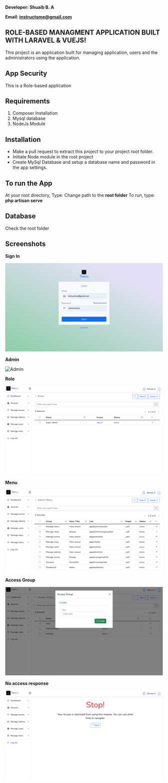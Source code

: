 **Developer: Shuaib B. A**

**Email: instructsme@gmail.com**

## ROLE-BASED MANAGMENT APPLICATION BUILT WITH LARAVEL & VUEJS!

This project is an application built for managing application, users and the administrators using the application. 

## App Security
This is a Role-based application
 
## Requirements

1. Composer Installation
2. Mysql database
3. NodeJs Module
  
## Installation

- Make a pull request to extract this project to your project root folder.
- Initiate Node module in the root project
- Create MySql Database and setup a database name and password in the app settings.

## To run the App
At your root directory, Type: Change path to the **root folder**
To run, type: **php artisan serve**

## Database
Check the root folder

## Screenshots

**Sign In**

![Sign In](screenshots/signin.png)

**Admin**

![Admin](screenshots/admin.png)

**Role**

![Role](screenshots/role.png)

**Menu**

![Menu](screenshots/menu.png)

**Access Group**

![Access Group](screenshots/accessgroup.png)

**No access response**

![Admin](screenshots/noaccess.png)